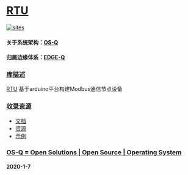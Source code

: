 ﻿# [RTU](https://github.com/OS-Q/D32)

[![sites](http://182.61.61.133/link/resources/OSQ.png)](http://www.OS-Q.com)

#### 关于系统架构：[OS-Q](https://github.com/OS-Q/OS-Q)
#### 归属边缘体系：[EDGE-Q](https://github.com/EDGE-Q)

### [库描述](https://github.com/OS-Q/D32/wiki) 

[RTU](https://github.com/OS-Q/D32) 基于arduino平台构建Modbus通信节点设备

### [收录资源](https://github.com/OS-Q/D32)

* [文档](docs/)
* [资源](src/)
* [示例](examples/)

### [OS-Q = Open Solutions | Open Source |  Operating System ](http://www.OS-Q.com/D32)
####  2020-1-7